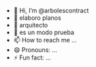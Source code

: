 - 👋 Hi, I’m @arbolescontract
- 👀 elaboro planos
- 🌱 arquitecto
- 💞️ es un modo prueba
- 📫 How to reach me ...
- 😄 Pronouns: ...
- ⚡ Fun fact: ...

<!---
arbolescontract/arbolescontract is a ✨ special ✨ repository because its `README.md` (this file) appears on your GitHub profile.
You can click the Preview link to take a look at your changes.
--->
